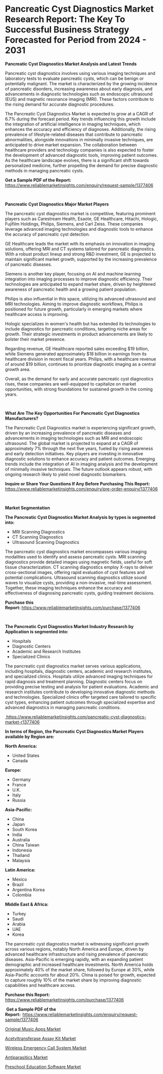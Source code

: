 <p><h1>Pancreatic Cyst Diagnostics Market Research Report: The Key To Successful Business Strategy Forecasted for Period from 2024 - 2031</h1></p><p><strong>Pancreatic Cyst Diagnostics Market Analysis and Latest Trends</strong></p>
<p><p>Pancreatic cyst diagnostics involves using various imaging techniques and laboratory tests to evaluate pancreatic cysts, which can be benign or potentially malignant. The market is characterized by the growing incidence of pancreatic disorders, increasing awareness about early diagnosis, and advancements in diagnostic technologies such as endoscopic ultrasound (EUS) and magnetic resonance imaging (MRI). These factors contribute to the rising demand for accurate diagnostic procedures.</p><p>The Pancreatic Cyst Diagnostics Market is expected to grow at a CAGR of 6.7% during the forecast period. Key trends influencing this growth include the integration of artificial intelligence in imaging techniques, which enhances the accuracy and efficiency of diagnoses. Additionally, the rising prevalence of lifestyle-related diseases that contribute to pancreatic abnormalities, alongside innovations in minimally invasive techniques, are anticipated to drive market expansion. The collaboration between healthcare providers and technology companies is also expected to foster the development of advanced diagnostic tools, improving patient outcomes. As the healthcare landscape evolves, there is a significant shift towards personalized medicine, further propelling the demand for precise diagnostic methods in managing pancreatic cysts.</p></p>
<p><strong>Get a Sample PDF of the Report:&nbsp;</strong> <a href="https://www.reliablemarketinsights.com/enquiry/request-sample/1377406?utm_campaign=1355&utm_medium=2&utm_source=Github&utm_content=ia&utm_term=24102024&utm_id=pancreatic-cyst-diagnostics">https://www.reliablemarketinsights.com/enquiry/request-sample/1377406</a></p>
<p>&nbsp;</p>
<p><strong>Pancreatic Cyst Diagnostics Major Market Players</strong></p>
<p><p>The pancreatic cyst diagnostics market is competitive, featuring prominent players such as Carestream Health, Esaote, GE Healthcare, Hitachi, Hologic, Fujifilm Holdings, Philips, Siemens, and Carl Zeiss. These companies leverage advanced imaging technologies and diagnostic tools to enhance the accuracy of pancreatic cyst detection.</p><p>GE Healthcare leads the market with its emphasis on innovation in imaging solutions, offering MRI and CT systems tailored for pancreatic diagnostics. With a robust product lineup and strong R&D investment, GE is projected to maintain significant market growth, supported by the increasing prevalence of pancreatic diseases.</p><p>Siemens is another key player, focusing on AI and machine learning integration into imaging processes to improve diagnostic efficiency. Their technologies are anticipated to expand market share, driven by heightened awareness of pancreatic health and a growing patient population.</p><p>Philips is also influential in this space, utilizing its advanced ultrasound and MRI technologies. Aiming to improve diagnostic workflows, Philips is positioned for future growth, particularly in emerging markets where healthcare access is improving.</p><p>Hologic specializes in women's health but has extended its technologies to include diagnostics for pancreatic conditions, targeting niche areas for growth. Their strategic investments in product advancements are likely to bolster their market presence.</p><p>Regarding revenue, GE Healthcare reported sales exceeding $19 billion, while Siemens generated approximately $18 billion in earnings from its healthcare division in recent fiscal years. Philips, with a healthcare revenue of around $19 billion, continues to prioritize diagnostic imaging as a central growth area.</p><p>Overall, as the demand for early and accurate pancreatic cyst diagnostics rises, these companies are well-equipped to capitalize on market opportunities, with strong foundations for sustained growth in the coming years.</p></p>
<p>&nbsp;</p>
<p><strong>What Are The Key Opportunities For Pancreatic Cyst Diagnostics Manufacturers?</strong></p>
<p><p>The Pancreatic Cyst Diagnostics market is experiencing significant growth, driven by an increasing prevalence of pancreatic diseases and advancements in imaging technologies such as MRI and endoscopic ultrasound. The global market is projected to expand at a CAGR of approximately 7% through the next five years, fueled by rising awareness and early detection initiatives. Key players are investing in innovative diagnostic solutions to enhance accuracy and patient outcomes. Emerging trends include the integration of AI in imaging analysis and the development of minimally invasive techniques. The future outlook appears robust, with ongoing research likely to yield novel diagnostic biomarkers.</p></p>
<p><strong>Inquire or Share Your Questions If Any Before Purchasing This Report:</strong> <a href="https://www.reliablemarketinsights.com/enquiry/pre-order-enquiry/1377406?utm_campaign=1355&utm_medium=2&utm_source=Github&utm_content=ia&utm_term=24102024&utm_id=pancreatic-cyst-diagnostics">https://www.reliablemarketinsights.com/enquiry/pre-order-enquiry/1377406</a></p>
<p>&nbsp;</p>
<p><strong>Market Segmentation</strong></p>
<p><strong>The Pancreatic Cyst Diagnostics Market Analysis by types is segmented into:</strong></p>
<p><ul><li>MRI Scanning Diagnostics</li><li>CT Scanning Diagnostics</li><li>Ultrasound Scanning Diagnostics</li></ul></p>
<p><p>The pancreatic cyst diagnostics market encompasses various imaging modalities used to identify and assess pancreatic cysts. MRI scanning diagnostics provide detailed images using magnetic fields, useful for soft tissue characterization. CT scanning diagnostics employ X-rays to deliver cross-sectional images, offering rapid evaluation of cyst features and potential complications. Ultrasound scanning diagnostics utilize sound waves to visualize cysts, providing a non-invasive, real-time assessment. Together, these imaging techniques enhance the accuracy and effectiveness of diagnosing pancreatic cysts, guiding treatment decisions.</p></p>
<p><strong>Purchase this Report:&nbsp;</strong><a href="https://www.reliablemarketinsights.com/purchase/1377406?utm_campaign=1355&utm_medium=2&utm_source=Github&utm_content=ia&utm_term=24102024&utm_id=pancreatic-cyst-diagnostics">https://www.reliablemarketinsights.com/purchase/1377406</a></p>
<p>&nbsp;</p>
<p><strong>The Pancreatic Cyst Diagnostics Market Industry Research by Application is segmented into:</strong></p>
<p><ul><li>Hospitals</li><li>Diagnostic Centers</li><li>Academic and Research Institutes</li><li>Specialized Clinics</li></ul></p>
<p><p>The pancreatic cyst diagnostics market serves various applications, including hospitals, diagnostic centers, academic and research institutes, and specialized clinics. Hospitals utilize advanced imaging techniques for rapid diagnosis and treatment planning. Diagnostic centers focus on providing precise testing and analysis for patient evaluations. Academic and research institutes contribute to developing innovative diagnostic methods and technologies. Specialized clinics offer targeted care tailored to specific cyst types, enhancing patient outcomes through specialized expertise and advanced diagnostics in managing pancreatic conditions.</p></p>
<p><a href="https://www.reliablemarketinsights.com/pancreatic-cyst-diagnostics-market-r1377406?utm_campaign=1355&utm_medium=2&utm_source=Github&utm_content=ia&utm_term=24102024&utm_id=pancreatic-cyst-diagnostics">&nbsp;https://www.reliablemarketinsights.com/pancreatic-cyst-diagnostics-market-r1377406</a></p>
<p><strong>In terms of Region, the Pancreatic Cyst Diagnostics Market Players available by Region are:</strong></p>
<p>
    <p> <strong> North America: </strong>
        <ul>
            <li>United States</li>
            <li>Canada</li>
        </ul>
        </p> 
    <p> <strong> Europe: </strong>
        <ul>
            <li>Germany</li>
            <li>France</li>
            <li>U.K.</li>
            <li>Italy</li>
            <li>Russia</li>
        </ul>
        </p> 
    <p> <strong> Asia-Pacific: </strong>
        <ul>
            <li>China</li>
            <li>Japan</li>
            <li>South Korea</li>
            <li>India</li>
            <li>Australia</li>
            <li>China Taiwan</li>
            <li>Indonesia</li>
            <li>Thailand</li>
            <li>Malaysia</li>
        </ul>
        </p> 
    <p> <strong> Latin America: </strong>
        <ul>
            <li>Mexico</li>
            <li>Brazil</li>
            <li>Argentina Korea</li>
            <li>Colombia</li>
        </ul>
        </p> 
    <p> <strong> Middle East & Africa: </strong>
        <ul>
            <li>Turkey</li>
            <li>Saudi</li>
            <li>Arabia</li>
            <li>UAE</li>
            <li>Korea</li>
        </ul>
    </p>
    </p>
<p><p>The pancreatic cyst diagnostics market is witnessing significant growth across various regions, notably North America and Europe, driven by advanced healthcare infrastructure and rising prevalence of pancreatic diseases. Asia-Pacific is emerging rapidly, with an expanding patient demographic and increased healthcare investments. North America holds approximately 40% of the market share, followed by Europe at 30%, while Asia-Pacific accounts for about 20%. China is poised for growth, expected to capture roughly 10% of the market share by improving diagnostic capabilities and healthcare access.</p></p>
<p><strong>Purchase this Report: </strong><a href="https://www.reliablemarketinsights.com/purchase/1377406?utm_campaign=1355&utm_medium=2&utm_source=Github&utm_content=ia&utm_term=24102024&utm_id=pancreatic-cyst-diagnostics">https://www.reliablemarketinsights.com/purchase/1377406</a></p>
<p>&nbsp;<strong>Get a Sample PDF of the Report:&nbsp;&nbsp;</strong><a href="https://www.reliablemarketinsights.com/enquiry/request-sample/1377406?utm_campaign=1355&utm_medium=2&utm_source=Github&utm_content=ia&utm_term=24102024&utm_id=pancreatic-cyst-diagnostics">https://www.reliablemarketinsights.com/enquiry/request-sample/1377406</a></p>
<p><strong></strong></p>
<p><p><a href="https://www.linkedin.com/pulse/original-music-apps-market-maturity-analysis-regional-disparities-lud7c?utm_campaign=1355&utm_medium=2&utm_source=Github&utm_content=ia&utm_term=24102024&utm_id=pancreatic-cyst-diagnostics">Original Music Apps Market</a></p><p><a href="https://www.linkedin.com/pulse/exploring-acetyltransferase-assay-kit-market-dynamics-global-4ffnc?utm_campaign=1355&utm_medium=2&utm_source=Github&utm_content=ia&utm_term=24102024&utm_id=pancreatic-cyst-diagnostics">Acetyltransferase Assay Kit Market</a></p><p><a href="https://www.linkedin.com/pulse/wireless-emergency-call-system-industry-resonance-113-vd9lc?utm_campaign=1355&utm_medium=2&utm_source=Github&utm_content=ia&utm_term=24102024&utm_id=pancreatic-cyst-diagnostics">Wireless Emergency Call System Market</a></p><p><a href="https://www.linkedin.com/pulse/global-antiparasitics-market-landscape-future-trends-strategic-a15ic?utm_campaign=1355&utm_medium=2&utm_source=Github&utm_content=ia&utm_term=24102024&utm_id=pancreatic-cyst-diagnostics">Antiparasitics Market</a></p><p><a href="https://www.linkedin.com/pulse/global-preschool-education-software-market-opportunities-utx1c?utm_campaign=1355&utm_medium=2&utm_source=Github&utm_content=ia&utm_term=24102024&utm_id=pancreatic-cyst-diagnostics">Preschool Education Software Market</a></p></p>